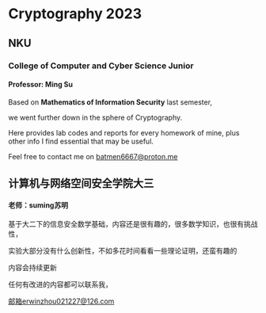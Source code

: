 # Cryptography 2023

## NKU 

### College of Computer and Cyber Science Junior

#### Professor: Ming Su

Based on **Mathematics of Information Security** last semester, 

we went further down in the sphere of Cryptography.

Here provides lab codes and reports for every homework of mine, plus other info I find essential that may be useful.

Feel free to contact me on batmen6667@proton.me







## 计算机与网络空间安全学院大三

#### 老师：suming苏明

基于大二下的信息安全数学基础，内容还是很有趣的，很多数学知识，也很有挑战性，

实验大部分没有什么创新性，不如多花时间看看一些理论证明，还蛮有趣的

内容会持续更新

任何有改进的内容都可以联系我，

邮箱erwinzhou021227@126.com